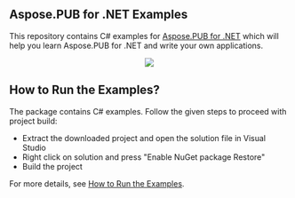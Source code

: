 ## Aspose.PUB for .NET Examples

This repository contains C# examples for [Aspose.PUB for .NET](https://products.aspose.com/pub/net) which will help you learn Aspose.PUB for .NET and write your own applications.

<p align="center">
  <a title="Download Examples ZIP" href="https://github.com/aspose-pub/Aspose.PUB-for-.NET/archive/master.zip">
	<img src="https://raw.github.com/AsposeExamples/java-examples-dashboard/master/images/downloadZip-Button-Large.png" />
  </a>
</p>

## How to Run the Examples?

The package contains C# examples. Follow the given steps to proceed with project build:

* Extract the downloaded project and open the solution file in Visual Studio
* Right click on solution and press "Enable NuGet package Restore"
* Build the project

For more details, see [How to Run the Examples](https://docs.aspose.com/display/pubnet/How+to+Run+the+Examples).
